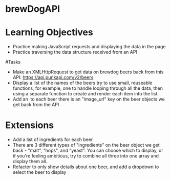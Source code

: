 # brewDogAPI

# Learning Objectives

* Practice making JavaScript requests and displaying the data in the page
* Practice traversing the data structure received from an API

#Tasks

* Make an XMLHttpRequest to get data on brewdog beers back from this API: https://api.punkapi.com/v2/beers
* Display a list of the names of the beers
try to use small, reuseable functions, for example, one to handle looping through all the data, then using a separate function to create and render each item into the list.
* Add an <img> to each beer
there is an "image_url" key on the beer objects we get back from the API

# Extensions

* Add a list of ingredients for each beer
* There are 3 different types of "ingredients" on the beer object we get back - "malt", "hops", and "yeast". You can choose which to display, or if you're feeling ambitious, try to combine all three into one array and display them all.
* Refactor to only show details about one beer, and add a dropdown to select the beer to display
